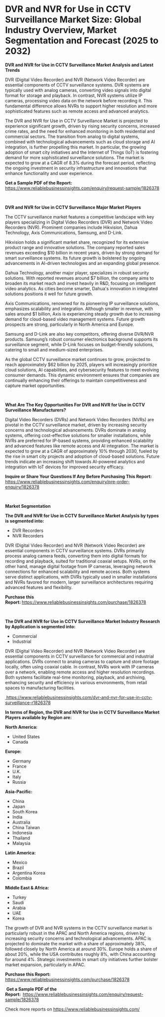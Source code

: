 <p><h1>DVR and NVR for Use in CCTV Surveillance Market Size: Global Industry Overview, Market Segmentation and Forecast (2025 to 2032)</h1></p><p><strong>DVR and NVR for Use in CCTV Surveillance Market Analysis and Latest Trends</strong></p>
<p><p>DVR (Digital Video Recorder) and NVR (Network Video Recorder) are essential components of CCTV surveillance systems. DVR systems are typically used with analog cameras, converting video signals into digital format for storage and playback. In contrast, NVR systems utilize IP cameras, processing video data on the network before recording it. This fundamental difference allows NVRs to support higher resolution and more sophisticated features such as remote access and advanced analytics.</p><p>The DVR and NVR for Use in CCTV Surveillance Market is projected to experience significant growth, driven by rising security concerns, increased crime rates, and the need for enhanced monitoring in both residential and commercial sectors. The transition from analog to digital systems, combined with technological advancements such as cloud storage and AI integration, is further propelling this market. In particular, the growing adoption of smart city initiatives and the Internet of Things (IoT) is fostering demand for more sophisticated surveillance solutions. The market is expected to grow at a CAGR of 8.3% during the forecast period, reflecting the ongoing investment in security infrastructure and innovations that enhance functionality and user experience.</p></p>
<p><strong>Get a Sample PDF of the Report:&nbsp;</strong> <a href="https://www.reliablebusinessinsights.com/enquiry/request-sample/1826378?utm_campaign=3106&utm_medium=2&utm_source=Github&utm_content=ia&utm_term=12042025&utm_id=dvr-and-nvr-for-use-in-cctv-surveillance">https://www.reliablebusinessinsights.com/enquiry/request-sample/1826378</a></p>
<p>&nbsp;</p>
<p><strong>DVR and NVR for Use in CCTV Surveillance Major Market Players</strong></p>
<p><p>The CCTV surveillance market features a competitive landscape with key players specializing in Digital Video Recorders (DVR) and Network Video Recorders (NVR). Prominent companies include Hikvision, Dahua Technology, Axis Communications, Samsung, and D-Link.</p><p>Hikvision holds a significant market share, recognized for its extensive product range and innovative solutions. The company reported sales revenues exceeding $10 billion in recent years, driven by strong demand for smart surveillance systems. Its future growth is bolstered by ongoing advancements in AI-driven technologies and an expanding global presence.</p><p>Dahua Technology, another major player, specializes in robust security solutions. With reported revenues around $7 billion, the company aims to broaden its market reach and invest heavily in R&D, focusing on intelligent video analytics. As cities become smarter, Dahua's innovation in integrated solutions positions it well for future growth.</p><p>Axis Communications, renowned for its pioneering IP surveillance solutions, emphasizes scalability and integration. Although smaller in revenue, with sales around $1 billion, Axis is experiencing steady growth due to increasing demand for cloud-based video management systems. Future growth prospects are strong, particularly in North America and Europe.</p><p>Samsung and D-Link are also key competitors, offering diverse DVR/NVR products. Samsung’s robust consumer electronics background supports its surveillance segment, while D-Link focuses on budget-friendly solutions, catering to small and medium-sized enterprises.</p><p>As the global CCTV surveillance market continues to grow, projected to reach approximately $62 billion by 2025, players will increasingly prioritize cloud solutions, AI capabilities, and cybersecurity features to meet evolving consumer demands. This dynamic environment ensures that companies are continually enhancing their offerings to maintain competitiveness and capture market opportunities.</p></p>
<p>&nbsp;</p>
<p><strong>What Are The Key Opportunities For DVR and NVR for Use in CCTV Surveillance Manufacturers?</strong></p>
<p><p>Digital Video Recorders (DVRs) and Network Video Recorders (NVRs) are pivotal in the CCTV surveillance market, driven by increasing security concerns and technological advancements. DVRs dominate in analog systems, offering cost-effective solutions for smaller installations, while NVRs are preferred for IP-based systems, providing enhanced scalability and advanced features like remote access and AI integration. The market is expected to grow at a CAGR of approximately 10% through 2030, fueled by the rise in smart city projects and adoption of cloud-based solutions. Future trends indicate an increasing shift towards AI-powered analytics and integration with IoT devices for improved security efficacy.</p></p>
<p><strong>Inquire or Share Your Questions If Any Before Purchasing This Report:</strong> <a href="https://www.reliablebusinessinsights.com/enquiry/pre-order-enquiry/1826378?utm_campaign=3106&utm_medium=2&utm_source=Github&utm_content=ia&utm_term=12042025&utm_id=dvr-and-nvr-for-use-in-cctv-surveillance">https://www.reliablebusinessinsights.com/enquiry/pre-order-enquiry/1826378</a></p>
<p>&nbsp;</p>
<p><strong>Market Segmentation</strong></p>
<p><strong>The DVR and NVR for Use in CCTV Surveillance Market Analysis by types is segmented into:</strong></p>
<p><ul><li>DVR Recorders</li><li>NVR Recorders</li></ul></p>
<p><p>DVR (Digital Video Recorder) and NVR (Network Video Recorder) are essential components in CCTV surveillance systems. DVRs primarily process analog camera feeds, converting them into digital formats for recording and playback, suited for traditional coaxial setups. NVRs, on the other hand, manage digital footage from IP cameras, leveraging network connections for enhanced scalability and remote access. Both systems serve distinct applications, with DVRs typically used in smaller installations and NVRs favored for modern, larger surveillance architectures requiring advanced features and flexibility.</p></p>
<p><strong>Purchase this Report:&nbsp;</strong><a href="https://www.reliablebusinessinsights.com/purchase/1826378?utm_campaign=3106&utm_medium=2&utm_source=Github&utm_content=ia&utm_term=12042025&utm_id=dvr-and-nvr-for-use-in-cctv-surveillance">https://www.reliablebusinessinsights.com/purchase/1826378</a></p>
<p>&nbsp;</p>
<p><strong>The DVR and NVR for Use in CCTV Surveillance Market Industry Research by Application is segmented into:</strong></p>
<p><ul><li>Commercial</li><li>Industrial</li></ul></p>
<p><p>DVR (Digital Video Recorder) and NVR (Network Video Recorder) are essential components in CCTV surveillance for commercial and industrial applications. DVRs connect to analog cameras to capture and store footage locally, often using coaxial cable. In contrast, NVRs work with IP cameras over a network, enabling remote access and higher resolution recordings. Both systems facilitate real-time monitoring, playback, and archiving, enhancing security and efficiency in various environments, from retail spaces to manufacturing facilities.</p></p>
<p><a href="https://www.reliablebusinessinsights.com/dvr-and-nvr-for-use-in-cctv-surveillance-r1826378?utm_campaign=3106&utm_medium=2&utm_source=Github&utm_content=ia&utm_term=12042025&utm_id=dvr-and-nvr-for-use-in-cctv-surveillance">&nbsp;https://www.reliablebusinessinsights.com/dvr-and-nvr-for-use-in-cctv-surveillance-r1826378</a></p>
<p><strong>In terms of Region, the DVR and NVR for Use in CCTV Surveillance Market Players available by Region are:</strong></p>
<p>
    <p> <strong> North America: </strong>
        <ul>
            <li>United States</li>
            <li>Canada</li>
        </ul>
        </p> 
    <p> <strong> Europe: </strong>
        <ul>
            <li>Germany</li>
            <li>France</li>
            <li>U.K.</li>
            <li>Italy</li>
            <li>Russia</li>
        </ul>
        </p> 
    <p> <strong> Asia-Pacific: </strong>
        <ul>
            <li>China</li>
            <li>Japan</li>
            <li>South Korea</li>
            <li>India</li>
            <li>Australia</li>
            <li>China Taiwan</li>
            <li>Indonesia</li>
            <li>Thailand</li>
            <li>Malaysia</li>
        </ul>
        </p> 
    <p> <strong> Latin America: </strong>
        <ul>
            <li>Mexico</li>
            <li>Brazil</li>
            <li>Argentina Korea</li>
            <li>Colombia</li>
        </ul>
        </p> 
    <p> <strong> Middle East & Africa: </strong>
        <ul>
            <li>Turkey</li>
            <li>Saudi</li>
            <li>Arabia</li>
            <li>UAE</li>
            <li>Korea</li>
        </ul>
    </p>
    </p>
<p><p>The growth of DVR and NVR systems in the CCTV surveillance market is particularly robust in the APAC and North America regions, driven by increasing security concerns and technological advancements. APAC is projected to dominate the market with a share of approximately 38%, followed closely by North America at around 30%. Europe holds a share of about 20%, while the USA contributes roughly 8%, with China accounting for around 4%. Strategic investments in smart city initiatives further bolster market expansion, particularly in APAC.</p></p>
<p><strong>Purchase this Report: </strong><a href="https://www.reliablebusinessinsights.com/purchase/1826378?utm_campaign=3106&utm_medium=2&utm_source=Github&utm_content=ia&utm_term=12042025&utm_id=dvr-and-nvr-for-use-in-cctv-surveillance">https://www.reliablebusinessinsights.com/purchase/1826378</a></p>
<p>&nbsp;<strong>Get a Sample PDF of the Report:&nbsp;&nbsp;</strong><a href="https://www.reliablebusinessinsights.com/enquiry/request-sample/1826378?utm_campaign=3106&utm_medium=2&utm_source=Github&utm_content=ia&utm_term=12042025&utm_id=dvr-and-nvr-for-use-in-cctv-surveillance">https://www.reliablebusinessinsights.com/enquiry/request-sample/1826378</a></p>
<p><strong></strong></p>
<p>Check more reports on <a href="https://www.reliablebusinessinsights.com/?utm_campaign=3106&utm_medium=2&utm_source=Github&utm_content=ia&utm_term=12042025&utm_id=dvr-and-nvr-for-use-in-cctv-surveillance">https://www.reliablebusinessinsights.com/</a></p>